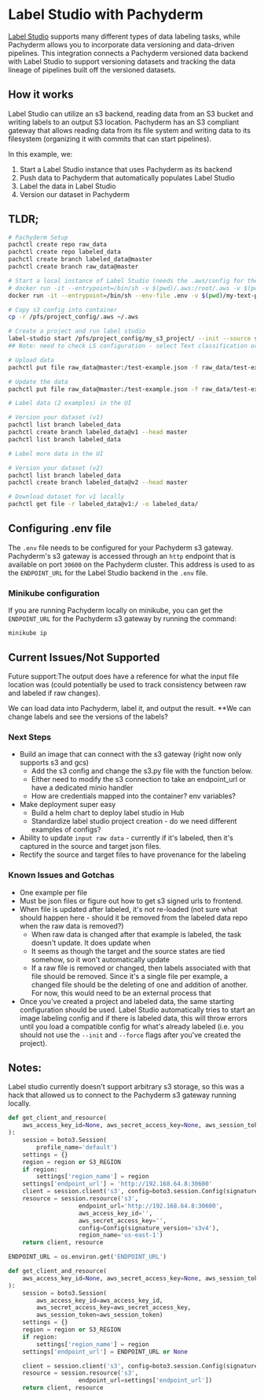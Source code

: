# Label Studio with Pachyderm

[Label Studio](https://labelstud.io/) supports many different types of data labeling tasks, while Pachyderm allows you to incorporate data versioning and data-driven pipelines. This integration connects a Pachyderm versioned data backend with Label Studio to support versioning datasets and tracking the data lineage of pipelines built off the versioned datasets.

## How it works

Label Studio can utilize an s3 backend, reading data from an S3 bucket and writing labels to an output S3 location. Pachyderm has an S3 compliant gateway that allows reading data from its file system and writing data to its filesystem (organizing it with commits that can start pipelines).

In this example, we:

1. Start a Label Studio instance that uses Pachyderm as its backend
2. Push data to Pachyderm that automatically populates Label Studio
3. Label the data in Label Studio
4. Version our dataset in Pachyderm


## TLDR;

``` bash
# Pachyderm Setup
pachctl create repo raw_data
pachctl create repo labeled_data
pachctl create branch labeled_data@master
pachctl create branch raw_data@master

# Start a local instance of Label Studio (needs the .aws/config for the Pach s3 gateway)
# docker run -it --entrypoint=/bin/sh -v $(pwd)/.aws:/root/.aws -v $(pwd):/pfs/project_config/ -p 8080:8080 jimmywhitaker/label-studio:latest
docker run -it --entrypoint=/bin/sh --env-file .env -v $(pwd)/my-text-project:/my-text-project -p 8080:8080 jimmywhitaker/label-studio:latest

# Copy s3 config into container
cp -r /pfs/project_config/.aws ~/.aws

# Create a project and run label studio
label-studio start /pfs/project_config/my_s3_project/ --init --source s3 --source-path master.raw_data --input-format=text --target s3-completions --target-path master.labeled_data --force --log-level DEBUG --source-params "{\"use_blob_urls\": false, \"regex\": \".*\"}"
## Note: need to check LS configuration - select Text classification or copy it over from starter project 

# Upload data
pachctl put file raw_data@master:/test-example.json -f raw_data/test-example.json --split json --target-file-datums 1

# Update the data
pachctl put file raw_data@master:/test-example.json -f raw_data/test-example2.json --split json --target-file-datums 1 --overwrite

# Label data (2 examples) in the UI

# Version your dataset (v1)
pachctl list branch labeled_data
pachctl create branch labeled_data@v1 --head master
pachctl list branch labeled_data

# Label more data in the UI

# Version your dataset (v2)
pachctl list branch labeled_data
pachctl create branch labeled_data@v2 --head master

# Download dataset for v1 locally
pachctl get file -r labeled_data@v1:/ -o labeled_data/

```

## Configuring .env file
The `.env` file needs to be configured for your Pachyderm s3 gateway. Pachyderm's s3 gateway is accessed through an `http` endpoint that is available on port `30600` on the Pachyderm cluster. This address is used to as the `ENDPOINT_URL` for the Label Studio backend in the `.env` file. 

### Minikube configuration
If you are running Pachyderm locally on minikube, you can get the `ENDPOINT_URL` for the Pachyderm s3 gateway by running the command:

```shell
minikube ip
```


## Current Issues/Not Supported

Future support:The output does have a reference for what the input file location was (could potentially be used to track consistency between raw and labeled if raw changes).

We can load data into Pachyderm, label it, and output the result. 
**We can change labels and see the versions of the labels? 

### Next Steps

* Build an image that can connect with the s3 gateway (right now only supports s3 and gcs)
  * Add the s3 config and change the s3.py file with the function below. 
  * Either need to modify the s3 connection to take an endpoint_url or have a dedicated minio handler
  * How are credentials mapped into the container? env variables? 
* Make deployment super easy
  * Build a helm chart to deploy label studio in Hub
  * Standardize label studio project creation - do we need different examples of configs? 
* Ability to update `input raw data` - currently if it's labeled, then it's captured in the source and target json files. 
* Rectify the source and target files to have provenance for the labeling


### Known Issues and Gotchas 

* One example per file
* Must be json files or figure out how to get s3 signed urls to frontend. 
* When file is updated after labeled, it's not re-loaded (not sure what should happen here - should it be removed from the labeled data repo when the raw data is removed?)
  * When raw data is changed after that example is labeled, the task doesn't update. It does update when 
  * It seems as though the target and the source states are tied somehow, so it won't automatically update
  * If a raw file is removed or changed, then labels associated with that file should be removed. Since it's a single file per example, a changed file should be the deleting of one and addition of another. For now, this would need to be an external process that 
* Once you've created a project and labeled data, the same starting configuration should be used. Label Studio automatically tries to start an image labeling config and if there is labeled data, this will throw errors until you load a compatible config for what's already labeled (i.e. you should not use the `--init` and `--force` flags after you've created the project).


## Notes:

Label studio currently doesn't support arbitrary s3 storage, so this was a hack that allowed us to connect to the Pachyderm s3 gateway running locally. 

```python
def get_client_and_resource(
    aws_access_key_id=None, aws_secret_access_key=None, aws_session_token=None, region=None
):
    session = boto3.Session(
        profile_name='default')
    settings = {}
    region = region or S3_REGION
    if region:
        settings['region_name'] = region
    settings['endpoint_url'] = 'http://192.168.64.8:30600'
    client = session.client('s3', config=boto3.session.Config(signature_version='s3v4'), **settings)
    resource = session.resource('s3',
                    endpoint_url='http://192.168.64.8:30600',
                    aws_access_key_id='',
                    aws_secret_access_key='',
                    config=Config(signature_version='s3v4'),
                    region_name='us-east-1')
    return client, resource
```

```py
ENDPOINT_URL = os.environ.get('ENDPOINT_URL')

def get_client_and_resource(
    aws_access_key_id=None, aws_secret_access_key=None, aws_session_token=None, region=None
):
    session = boto3.Session(
        aws_access_key_id=aws_access_key_id,
        aws_secret_access_key=aws_secret_access_key,
        aws_session_token=aws_session_token)
    settings = {}
    region = region or S3_REGION
    if region:
        settings['region_name'] = region
    settings['endpoint_url'] = ENDPOINT_URL or None

    client = session.client('s3', config=boto3.session.Config(signature_version='s3v4'), **settings)
    resource = session.resource('s3',
                    endpoint_url=settings['endpoint_url'])
    return client, resource
```
